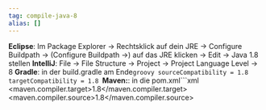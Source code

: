 ```yaml
---
tag: compile-java-8
alias: []
---
```


**Eclipse**: Im Package Explorer -> Rechtsklick auf dein JRE -> Configure Buildpath -> (Configure Buildpath ->) auf das JRE klicken -> Edit -> Java 1.8 stellen
**IntelliJ**: File -> File Structure -> Project -> Project Language Level -> 8
**Gradle**: in der build.gradle am Ende```groovy
sourceCompatibility = 1.8
targetCompatibility = 1.8
```**Maven:**: in die pom.xml```xml
<properties>
    <maven.compiler.target>1.8</maven.compiler.target>
    <maven.compiler.source>1.8</maven.compiler.source>
</properties>
```
